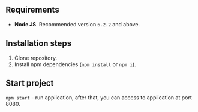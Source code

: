 ## Requirements
* **Node JS**. Recommended version `6.2.2` and above.

## Installation steps
1. Clone repository.
2. Install npm dependencies (`npm install` or `npm i`).

## Start project
`npm start` - run application, after that, you can access to application at port 8080.